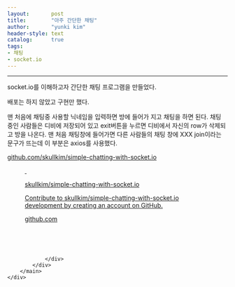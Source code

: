```yaml
---
layout:       post
title:        "아주 간단한 채팅"
author:       "yunki kim"
header-style: text
catalog:      true
tags: 
- 채팅
- socket.io
---
```


<head></head>
<body id="tt-body-page" class="">
<div id="wrap" class="wrap-right">
    <div id="container">
        <main class="main ">
            <div class="area-main">
                <div class="area-view">
                    <div class="article-header"></div>
                    <hr>
                    <div class="article-view">
                        <div class="contents_style">
                            <p>socket.io를 이해하고자 간단한 채팅 프로그램을 만들었다.</p>
<p>배포는 하지 않았고 구현만 했다.</p>
<p>맨 처음에 채팅중 사용할 닉네임을 입력하면 방에 들어가 지고 채팅을 하면 된다. 채팅 중인 사람들은 디비에 저장되어 있고 exit버튼을 누르면 디비에서 자신의 row가 삭제되고 방을 나온다. 맨 처음 채팅창에 들어가면 다른 사람들의 채팅 창에 XXX join이라는 문구가 뜨는데 이 부분은 axios를 사용했다.</p>
<p><a href="https://github.com/skullkim/simple-chatting-with-socket.io" target="_blank" rel="noopener">github.com/skullkim/simple-chatting-with-socket.io</a></p>
<figure id="og_1611560274881" contenteditable="false" data-ke-type="opengraph" data-og-type="object" data-og-title="skullkim/simple-chatting-with-socket.io" data-og-description="Contribute to skullkim/simple-chatting-with-socket.io development by creating an account on GitHub." data-og-host="github.com" data-og-source-url="https://github.com/skullkim/simple-chatting-with-socket.io" data-og-url="https://github.com/skullkim/simple-chatting-with-socket.io" data-og-image="https://scrap.kakaocdn.net/dn/TqU5c/hyI2CV7ELC/bnzupkclNdYKw3Uwn78MQ1/img.jpg?width=400&amp;height=400&amp;face=0_0_400_400"><a href="https://github.com/skullkim/simple-chatting-with-socket.io" target="_blank" rel="noopener" data-source-url="https://github.com/skullkim/simple-chatting-with-socket.io">
<div class="og-image" style="background-image: url('https://scrap.kakaocdn.net/dn/TqU5c/hyI2CV7ELC/bnzupkclNdYKw3Uwn78MQ1/img.jpg?width=400&amp;height=400&amp;face=0_0_400_400');">&nbsp;</div>
<div class="og-text">
<p class="og-title">skullkim/simple-chatting-with-socket.io</p>
<p class="og-desc">Contribute to skullkim/simple-chatting-with-socket.io development by creating an account on GitHub.</p>
<p class="og-host">github.com</p>
</div>
</a></figure>
<p>&nbsp;</p>
                        </div>
                        <br>
                        <div class="tags"></div>
                    </div>
                    
                </div>
            </div>
        </main>
    </div>
</div>


</body>